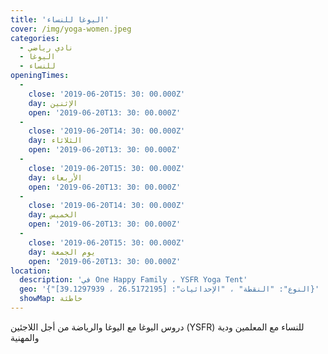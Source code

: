 ```yaml
---
title: 'اليوغا للنساء'
cover: /img/yoga-women.jpeg
categories:
  - نادي رياضي
  - اليوغا
  - للنساء
openingTimes:
  - 
    close: '2019-06-20T15: 30: 00.000Z'
    day: الإثنين
    open: '2019-06-20T13: 30: 00.000Z'
  - 
    close: '2019-06-20T14: 30: 00.000Z'
    day: الثلاثاء
    open: '2019-06-20T13: 30: 00.000Z'
  - 
    close: '2019-06-20T15: 30: 00.000Z'
    day: الأربعاء
    open: '2019-06-20T13: 30: 00.000Z'
  - 
    close: '2019-06-20T14: 30: 00.000Z'
    day: الخميس
    open: '2019-06-20T13: 30: 00.000Z'
  - 
    close: '2019-06-20T15: 30: 00.000Z'
    day: يوم الجمعة
    open: '2019-06-20T13: 30: 00.000Z'
location:
  description: 'في One Happy Family ، YSFR Yoga Tent'
  geo: '{"النوع": "النقطة" ، "الإحداثيات": [26.5172195 ، 39.1297939]}'
  showMap: خاطئة
---
```


دروس اليوغا مع اليوغا والرياضة من أجل اللاجئين (YSFR) للنساء مع المعلمين ودية والمهنية